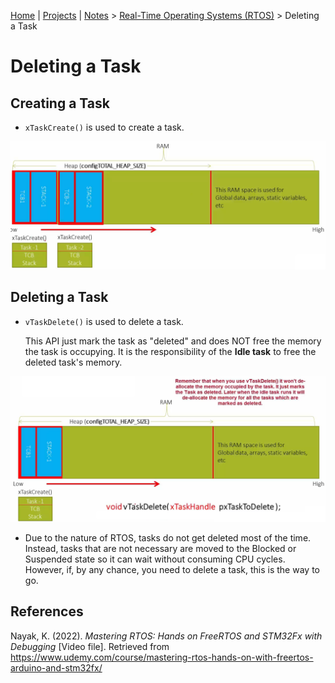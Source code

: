 [Home](../../) | [Projects](../../projects) | [Notes](../) > <a href="./">Real-Time Operating Systems (RTOS)</a> > Deleting a Task

# Deleting a Task



## Creating a Task

* `xTaskCreate()` is used to create a task.



<img src="./img/creating-a-freertos-task.png" alt="creating-a-freertos-task" width="800">





## Deleting a Task

* `vTaskDelete()` is used to delete a task.

  This API just mark the task as "deleted" and does NOT free the memory the task is occupying. It is the responsibility of the **Idle task** to free the deleted task's memory.



<img src="./img/deleting-a-freertos-task.png" alt="deleting-a-freertos-task" width="800">



* Due to the nature of RTOS, tasks do not get deleted most of the time. Instead, tasks that are not necessary are moved to the Blocked or Suspended state so it can wait without consuming CPU cycles. However, if, by any chance, you need to delete a task, this is the way to go.





## References

Nayak, K. (2022). *Mastering RTOS: Hands on FreeRTOS and STM32Fx with Debugging* [Video file]. Retrieved from https://www.udemy.com/course/mastering-rtos-hands-on-with-freertos-arduino-and-stm32fx/

